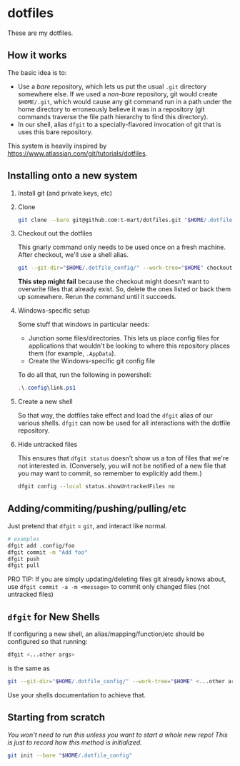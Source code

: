 # dotfiles

These are my dotfiles.

## How it works

The basic idea is to:

- Use a _bare_ repository, which lets us put the usual `.git` directory somewhere else. If we used a
  _non-bare_ repository, git would create `$HOME/.git`, which would cause any git command run in a
  path under the home directory to erroneously believe it was in a repository (git commands traverse
  the file path hierarchy to find this directory).
- In our shell, alias `dfgit` to a specially-flavored invocation of git that is uses this bare
  repository.

This system is heavily inspired by <https://www.atlassian.com/git/tutorials/dotfiles>.

## Installing onto a new system

1. Install git (and private keys, etc)

2. Clone

   ```sh
   git clone --bare git@github.com:t-mart/dotfiles.git "$HOME/.dotfile_config"
   ```

3. Checkout out the dotfiles

   This gnarly command only needs to be used once on a fresh machine. After checkout, we'll use a
   shell alias.

   ```sh
   git --git-dir="$HOME/.dotfile_config/" --work-tree="$HOME" checkout
   ```

   **This step might fail** because the checkout might doesn't want to overwrite files that already
   exist. So, delete the ones listed or back them up somewhere. Rerun the command until it succeeds.

4. Windows-specific setup

   Some stuff that windows in particular needs:

   - Junction some files/directories. This lets us place config files for applications that wouldn't
     be looking to where this repository places them (for example, `.AppData`).
   - Create the Windows-specific git config file

   To do all that, run the following in powershell:

   ```powershell
   .\.config\link.ps1
   ```

5. Create a new shell

   So that way, the dotfiles take effect and load the `dfgit` alias of our various shells. `dfgit`
   can now be used for all interactions with the dotfile repository.

6. Hide untracked files

   This ensures that `dfgit status` doesn't show us a ton of files that we're not interested in.
   (Conversely, you will not be notified of a new file that you may want to commit, so remember to
   explicitly add them.)

   ```sh
   dfgit config --local status.showUntrackedFiles no
   ```

## Adding/commiting/pushing/pulling/etc

Just pretend that `dfgit` = `git`, and interact like normal.

```sh
# examples
dfgit add .config/foo
dfgit commit -m "Add foo"
dfgit push
dfgit pull
```

PRO TIP: If you are simply updating/deleting files git already knows about, use
`dfgit commit -a -m <message>` to commit only changed files (not untracked files)

## `dfgit` for New Shells

If configuring a new shell, an alias/mapping/function/etc should be configured so that running:

```sh
dfgit <...other args>
```

is the same as

```sh
git --git-dir="$HOME/.dotfile_config/" --work-tree="$HOME" <...other args>
```

Use your shells documentation to achieve that.

## Starting from scratch

_You won't need to run this unless you want to start a whole new repo! This is just to record how
this method is initialized._

```sh
git init --bare "$HOME/.dotfile_config"
```

